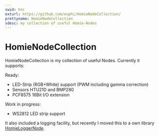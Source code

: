 ```yaml
---
swid: hnc
exturl: https://github.com/euphi/HomieNodeCollection/
prettyname: HomieNodeCollection
sdesc: my collection of useful Homie-Nodes
---
```


# HomieNodeCollection

HomieNodeCollection is my collection of useful Nodes. Currently it supports:

Ready:
  * LED-Strip (RGB+White) support (PWM including gamma correction)
  * Sensors HTU21D and BMP280
  * PCF8575 16Bit I/O extension

Work in progress:
  * WS2812 LED strip support
  
It also included a logging facility, but recently I moved this to a own library [HomieLoggerNode](https://github.com/euphi/HomieLoggerNode).

